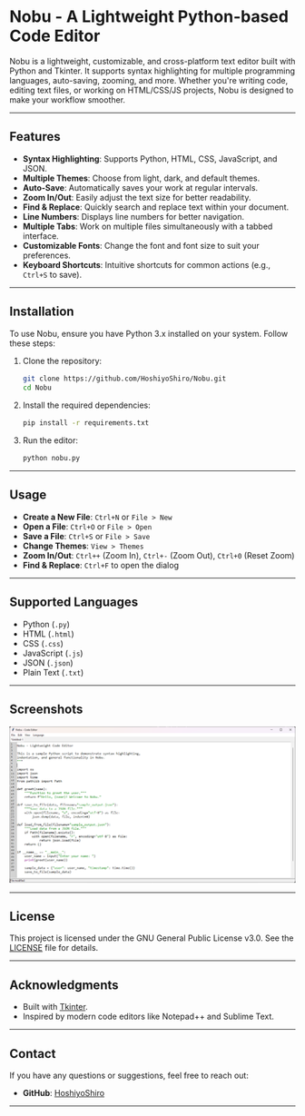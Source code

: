 # Nobu - A Lightweight Python-based Code Editor

Nobu is a lightweight, customizable, and cross-platform text editor built with Python and Tkinter. It supports syntax highlighting for multiple programming languages, auto-saving, zooming, and more. Whether you're writing code, editing text files, or working on HTML/CSS/JS projects, Nobu is designed to make your workflow smoother.

---

## Features

- **Syntax Highlighting**: Supports Python, HTML, CSS, JavaScript, and JSON.
- **Multiple Themes**: Choose from light, dark, and default themes.
- **Auto-Save**: Automatically saves your work at regular intervals.
- **Zoom In/Out**: Easily adjust the text size for better readability.
- **Find & Replace**: Quickly search and replace text within your document.
- **Line Numbers**: Displays line numbers for better navigation.
- **Multiple Tabs**: Work on multiple files simultaneously with a tabbed interface.
- **Customizable Fonts**: Change the font and font size to suit your preferences.
- **Keyboard Shortcuts**: Intuitive shortcuts for common actions (e.g., `Ctrl+S` to save).

---

## Installation

To use Nobu, ensure you have Python 3.x installed on your system. Follow these steps:

1. Clone the repository:
   ```bash
   git clone https://github.com/HoshiyoShiro/Nobu.git
   cd Nobu
   ```

2. Install the required dependencies:
   ```bash
   pip install -r requirements.txt
   ```

3. Run the editor:
   ```bash
   python nobu.py
   ```

---

## Usage

- **Create a New File**: `Ctrl+N` or `File > New`
- **Open a File**: `Ctrl+O` or `File > Open`
- **Save a File**: `Ctrl+S` or `File > Save`
- **Change Themes**: `View > Themes`
- **Zoom In/Out**: `Ctrl++` (Zoom In), `Ctrl+-` (Zoom Out), `Ctrl+0` (Reset Zoom)
- **Find & Replace**: `Ctrl+F` to open the dialog

---

## Supported Languages

- Python (`.py`)
- HTML (`.html`)
- CSS (`.css`)
- JavaScript (`.js`)
- JSON (`.json`)
- Plain Text (`.txt`)

---

## Screenshots

![Nobu Screenshot](screenshot.png)  <!-- Add a screenshot of the editor -->

---

## License

This project is licensed under the GNU General Public License v3.0. See the [LICENSE](LICENSE) file for details.

---

## Acknowledgments

- Built with [Tkinter](https://docs.python.org/3/library/tkinter.html).
- Inspired by modern code editors like Notepad++ and Sublime Text.

---

## Contact

If you have any questions or suggestions, feel free to reach out:

- **GitHub**: [HoshiyoShiro](https://github.com/HoshiyoShiro)

---
